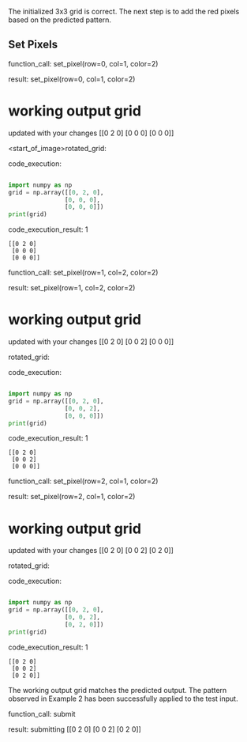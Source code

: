 The initialized 3x3 grid is correct.  The next step is to add the red pixels based on the predicted pattern.

## Set Pixels
function_call:
set_pixel(row=0, col=1, color=2)

result:
set_pixel(row=0, col=1, color=2)
# working output grid
updated with your changes
[[0 2 0]
 [0 0 0]
 [0 0 0]]


<start_of_image>rotated_grid:


code_execution:

```python

import numpy as np
grid = np.array([[0, 2, 0],
                [0, 0, 0],
                [0, 0, 0]])
print(grid)

```

code_execution_result: 1

```
[[0 2 0]
 [0 0 0]
 [0 0 0]]

```

function_call:
set_pixel(row=1, col=2, color=2)

result:
set_pixel(row=1, col=2, color=2)
# working output grid
updated with your changes
[[0 2 0]
 [0 0 2]
 [0 0 0]]


rotated_grid:


code_execution:

```python

import numpy as np
grid = np.array([[0, 2, 0],
                [0, 0, 2],
                [0, 0, 0]])
print(grid)

```

code_execution_result: 1

```
[[0 2 0]
 [0 0 2]
 [0 0 0]]

```

function_call:
set_pixel(row=2, col=1, color=2)

result:
set_pixel(row=2, col=1, color=2)
# working output grid
updated with your changes
[[0 2 0]
 [0 0 2]
 [0 2 0]]


rotated_grid:


code_execution:

```python

import numpy as np
grid = np.array([[0, 2, 0],
                [0, 0, 2],
                [0, 2, 0]])
print(grid)

```

code_execution_result: 1

```
[[0 2 0]
 [0 0 2]
 [0 2 0]]

```

The working output grid matches the predicted output.  The pattern observed in Example 2 has been successfully applied to the test input.

function_call:
submit

result:
submitting  [[0 2 0]
 [0 0 2]
 [0 2 0]]




